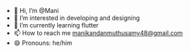 - 👋 Hi, I’m @Mani
- 👀 I’m interested in developing and designing  
- 🌱 I’m currently learning flutter
- 📫 How to reach me manikandanmuthusamy48@gmail.com
- 😄 Pronouns: he/him 

<!---
Mani1820/Mani1820 is a ✨ special ✨ repository because its `README.md` (this file) appears on your GitHub profile.
You can click the Preview link to take a look at your changes.
--->
